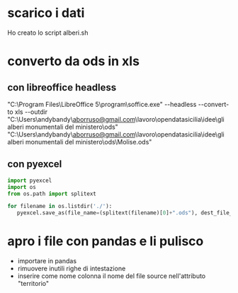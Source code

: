 

# scarico i dati
Ho creato lo script alberi.sh

# converto da ods in xls

## con libreoffice headless

   "C:\Program Files\LibreOffice 5\program\soffice.exe" --headless --convert-to xls --outdir "C:\Users\andybandy\aborruso@gmail.com\lavoro\opendatasicilia\idee\gli alberi monumentali del ministero\ods" "C:\Users\andybandy\aborruso@gmail.com\lavoro\opendatasicilia\idee\gli alberi monumentali del ministero\ods\Molise.ods"

## con pyexcel

```python
import pyexcel
import os
from os.path import splitext

for filename in os.listdir('./'):
   pyexcel.save_as(file_name=(splitext(filename)[0]+".ods"), dest_file_name=(splitext(filename)[0])+".csv")
```

# apro i file con pandas e li pulisco

- importare in pandas
- rimuovere inutili righe di intestazione
- inserire come nome colonna il nome del file source nell'attributo "territorio"
